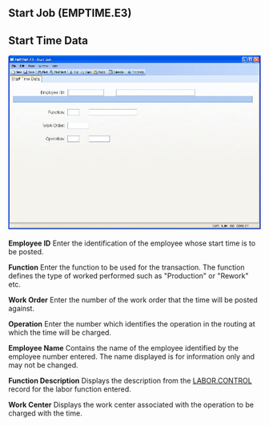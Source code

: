 ##  Start Job (EMPTIME.E3)

<PageHeader />

##  Start Time Data

![](./EMPTIME-E3-1.jpg)

**Employee ID** Enter the identification of the employee whose start time is
to be posted.  
  
**Function** Enter the function to be used for the transaction. The function
defines the type of worked performed such as "Production" or "Rework" etc.  
  
**Work Order** Enter the number of the work order that the time will be posted
against.  
  
**Operation** Enter the number which identifies the operation in the routing
at which the time will be charged.  
  
**Employee Name** Contains the name of the employee identified by the employee
number entered. The name displayed is for information only and may not be
changed.  
  
**Function Description** Displays the description from the [ LABOR.CONTROL ](../../../../../../../../../../../../../../../../../../../rover/AP-OVERVIEW/AP-ENTRY/AP-E/CHECKS-E/AP-CONTROL/GLCHART-E/GLCHART-E-1/GLCHART-R2/WO-CONTROL/WO-CONTROL-1/LABOR-CONTROL) record for the labor function entered.   
  
**Work Center** Displays the work center associated with the operation to be
charged with the time.  
  
  
<badge text= "Version 8.10.57" vertical="middle" />

<PageFooter />